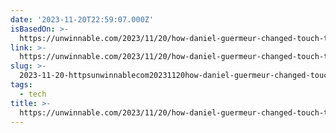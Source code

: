 ```yaml
---
date: '2023-11-20T22:59:07.000Z'
isBasedOn: >-
  https://unwinnable.com/2023/11/20/how-daniel-guermeur-changed-touch-typing-forever/
link: >-
  https://unwinnable.com/2023/11/20/how-daniel-guermeur-changed-touch-typing-forever/
slug: >-
  2023-11-20-httpsunwinnablecom20231120how-daniel-guermeur-changed-touch-typing-forever
tags:
  - tech
title: >-
  https://unwinnable.com/2023/11/20/how-daniel-guermeur-changed-touch-typing-forever/
---
```


